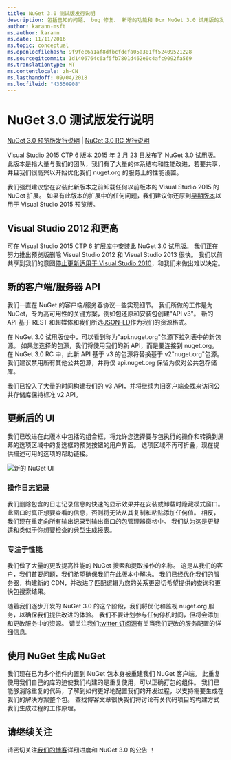 ```yaml
---
title: NuGet 3.0 测试版发行说明
description: 包括已知的问题、 bug 修复、 新增的功能和 Dcr NuGet 3.0 试用版的发行说明。
author: karann-msft
ms.author: karann
ms.date: 11/11/2016
ms.topic: conceptual
ms.openlocfilehash: 9f9fec6a1af8dfbcfdcfa05a301ff52409521228
ms.sourcegitcommit: 1d1406764c6af5fb7801d462e0c4afc9092fa569
ms.translationtype: MT
ms.contentlocale: zh-CN
ms.lasthandoff: 09/04/2018
ms.locfileid: "43550908"
---
```

# <a name="nuget-30-beta-release-notes"></a>NuGet 3.0 测试版发行说明

[NuGet 3.0 预览版发行说明](../release-notes/nuget-3.0-preview.md) | [NuGet 3.0 RC 发行说明](../release-notes/nuget-3.0-rc.md)

Visual Studio 2015 CTP 6 版本 2015 年 2 月 23 日发布了 NuGet 3.0 试用版。 此版本是指大量与我们的团队，我们有了大量的体系结构和性能改进，若要共享，并且我们很高兴以开始优化我们 nuget.org 的服务上的性能设置。

我们强烈建议您在安装此新版本之前卸载任何以前版本的 Visual Studio 2015 的 NuGet 扩展。  如果有此版本的扩展中的任何问题，我们建议你还原到[早期版本](http://nuget.codeplex.com/downloads/get/909582)以用于 Visual Studio 2015 预览版。

## <a name="visual-studio-2012"></a>Visual Studio 2012 和更高

可在 Visual Studio 2015 CTP 6 扩展库中安装此 NuGet 3.0 试用版。 我们正在努力推出预览版删除 Visual Studio 2012 和 Visual Studio 2013 很快。 我们以前共享到我们的意图[停止更新适用于 Visual Studio 2010](http://blog.nuget.org/20141002/visual-studio-2010.html)，和我们未做出难以决定。

## <a name="new-clientserver-api"></a>新的客户端/服务器 API

我们一直在 NuGet 的客户端/服务器协议一些实现细节。 我们所做的工作是为 NuGet，专为高可用性的关键方案，例如包还原和安装包创建"API v3"。 新的 API 基于 REST 和超媒体和我们所选[JSON-LD](http://json-ld.org)作为我们的资源格式。

在 NuGet 3.0 试用版位中，可以看到称为"api.nuget.org"包源下拉列表中的新包源。   如果您选择的包源，我们将使用我们的新 API，而是要连接到 nuget.org。在 NuGet 3.0 RC 中，此新 API 基于 v3 的包源将替换基于 v2"nuget.org"包源。  我们建议禁用所有其他公共包源，并将仅 api.nuget.org 保留为仅对公共包存储库。

我们已投入了大量的时间构建我们的 v3 API，并将继续为旧客户端查找来访问公共存储库保持标准 v2 API。

## <a name="updated-ui"></a>更新后的 UI

我们已改进在此版本中包括的组合框，将允许您选择要与包执行的操作和转换到屏幕的选项区域中的复选框的预览按钮的用户界面。  选项区域不再可折叠，现在提供描述可用的选项的帮助链接。

![新的 NuGet UI](./media/NuGet-3.0-Beta/updated-ui.png)


### <a name="operation-logging"></a>操作日志记录

我们删除包含的日志记录信息的快速的显示效果并在安装或卸载时隐藏模式窗口。  此窗口时真正想要查看的信息，否则将无法从其复制和粘贴添加任何值。  相反，我们现在重定向所有输出记录到输出窗口的包管理器窗格中。  我们认为这是更舒适和类似于你想要检查的典型生成报表。


### <a name="focus-on-performance"></a>专注于性能

我们做了大量的更改提高性能的 NuGet 搜索和提取操作的名称。  这是从我们的客户，我们首要问题，我们希望确保我们在此版本中解决。  我们已经优化我们的服务器，构建新的 CDN，并改进了匹配逻辑为您的关系更密切希望提供的查询和更快包搜索结果。

随着我们逐步开发的 NuGet 3.0 的这个阶段，我们将优化和监视 nuget.org 服务，以确保我们提供改进的体验。  我们不要计划参与任何停机时间，但将会添加和更改服务中的资源。  请关注我们[twitter 订阅源](http://twitter.com/nuget)有关当我们更改的服务配置的详细信息。

## <a name="building-nuget-with-nuget"></a>使用 NuGet 生成 NuGet

我们现在已为多个组件内置到 NuGet 包本身被重建我们 NuGet 客户端。 此重复使用我们自己的库的迫使我们构建的是重复使用，可以正确打包的组件。  我们已能够消除重复的代码，了解到如何更好地配置我们的开发过程，以支持需要生成在我们的解决方案整个包。  查找博客文章很快我们将讨论有关代码项目的构建方式我们生成过程的工作原理。

## <a name="stay-tuned"></a>请继续关注

请密切关注[我们的博客](http://blog.nuget.org)详细进度和 NuGet 3.0 的公告 ！
